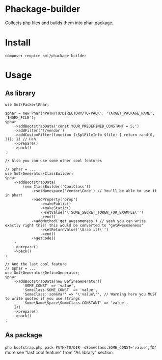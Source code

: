 Phackage-builder
================

Collects php files and builds them into phar-package.

Install
=======

`composer require smt/phackage-builder`

Usage
=====

As library
----------

    use Smt\Packer\Phar;

    $phar = new Phar('PATH/TO/DIRECTORY/TO/PACK', 'TARGET_PACKAGE_NAME', 'INDEX_FILE');
    $phar
        ->addBootstrapData('const YOUR_PREDEFINED_CONSTANT = 5;')
        ->addFilter('!/vendor')
        ->addCustomFilter(function (\SplFileInfo $file) { return rand(0, 1)); }) // Heh
        ->prepare()
        ->pack()
    ;

    // Also you can use some other cool features

    // $phar = ...
    use Smt\Generator\ClassBuilder;
    $phar
        ->addBootstrapData(
            (new ClassBuilder('CoolClass'))
                ->setNamespace('Vendor\Code') // You'll be able to use it in phar!
                ->addProperty('prop')
                    ->makePublic()
                    ->makeStatic()
                    ->setValue('\'SOME_SECRET_TOKEN_FOR_EXAMPLE\'')
                    ->end()
                ->addMethod('get awesomeness') // yeah you can write exactly right this! this would be converted to "getAwesomeness"
                    ->setReturnValue('\Grab it!\'')
                    ->end()
                ->getCode()
        )
        ->prepare()
        ->pack()
    ;

    // And the last cool feature
    // $phar = ...
    use Smt\Generator\DefineGenerator;
    $phar
        ->addBootstrapData(new DefineGenerator([
            'SOME_CONST' => 'value',
            'SomeClass.SOME_CONST' => 'value',
            'SomeClass::someVar' => '\'value\'', // Warning here you MUST to write quotes if you use strings
            'Some\Name\Space\SomeClass.CONSTANT' => 'value',
        ]))
        ->prepare()
        ->pack()
    ;

As package
----------

`php bootstrap.php pack PATH/TO/DIR -dSomeClass.SOME_CONST='value'`, for more see "last cool feature" from "As library" section.
